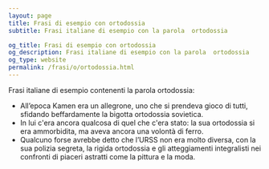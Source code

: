 ```yaml
---
layout: page
title: Frasi di esempio con ortodossia 
subtitle: Frasi italiane di esempio con la parola  ortodossia

og_title: Frasi di esempio con ortodossia 
og_description: Frasi italiane di esempio con la parola  ortodossia
og_type: website
permalink: /frasi/o/ortodossia.html
---
```


Frasi italiane di esempio contenenti la parola ortodossia:


- All’epoca Kamen era un allegrone, uno che si prendeva gioco di tutti, sfidando beffardamente la bigotta ortodossia sovietica.
- In lui c'era ancora qualcosa di quel che c'era stato: la sua ortodossia si era ammorbidita, ma aveva ancora una volontà di ferro.
- Qualcuno forse avrebbe detto che l’URSS non era molto diversa, con la sua polizia segreta, la rigida ortodossia e gli atteggiamenti integralisti nei confronti di piaceri astratti come la pittura e la moda.
